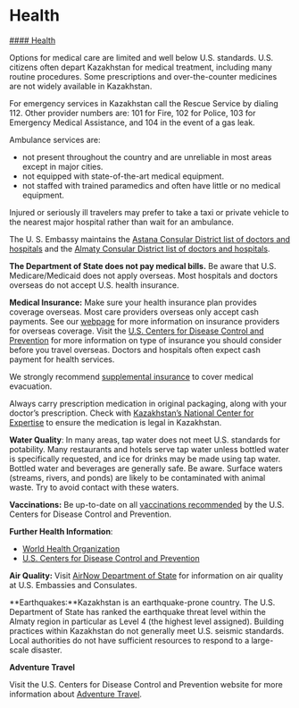 # Health

[#### Health](javascript:void(0); "Health")

Options for medical care are limited and well below U.S. standards. U.S. citizens often depart Kazakhstan for medical treatment, including many routine procedures. Some prescriptions and over-the-counter medicines are not widely available in Kazakhstan.

For emergency services in Kazakhstan call the Rescue Service by dialing 112. Other provider numbers are: 101 for Fire, 102 for Police, 103 for Emergency Medical Assistance, and 104 in the event of a gas leak.

Ambulance services are:

* not present throughout the country and are unreliable in most areas except in major cities.
* not equipped with state-of-the-art medical equipment.
* not staffed with trained paramedics and often have little or no medical equipment.

Injured or seriously ill travelers may prefer to take a taxi or private vehicle to the nearest major hospital rather than wait for an ambulance.

The U. S. Embassy maintains the [Astana Consular District list of doctors and hospitals](https://gcc02.safelinks.protection.outlook.com/?url=https%3A%2F%2Fcommon.usembassy.gov%2Fwp-content%2Fuploads%2Fsites%2F90%2F2023%2F01%2FOctober-2022-Nur-Sultan-Emergency-contacts-and-local-resources-.pdf&data=05%7C02%7CBednarTJ%40state.gov%7Ce7daca5ab0d54932ae9b08dd41ae322e%7C66cf50745afe48d1a691a12b2121f44b%7C0%7C0%7C638738938595280793%7CUnknown%7CTWFpbGZsb3d8eyJFbXB0eU1hcGkiOnRydWUsIlYiOiIwLjAuMDAwMCIsIlAiOiJXaW4zMiIsIkFOIjoiTWFpbCIsIldUIjoyfQ%3D%3D%7C0%7C%7C%7C&sdata=w0Uf5rImo%2FJOPD0PF8Krv2PVAch9fXahp08aoUwnWLo%3D&reserved=0 "Original URL: https://common.usembassy.gov/wp-content/uploads/sites/90/2023/01/October-2022-Nur-Sultan-Emergency-contacts-and-local-resources-.pdf. Click or tap if you trust this link.") and the [Almaty Consular District list of doctors and hospitals](https://gcc02.safelinks.protection.outlook.com/?url=https%3A%2F%2Fcommon.usembassy.gov%2Fwp-content%2Fuploads%2Fsites%2F90%2F2023%2F01%2F2022-Almaty-Emergency-contacts-and-local-resources-.pdf&data=05%7C02%7CBednarTJ%40state.gov%7Ce7daca5ab0d54932ae9b08dd41ae322e%7C66cf50745afe48d1a691a12b2121f44b%7C0%7C0%7C638738938595304701%7CUnknown%7CTWFpbGZsb3d8eyJFbXB0eU1hcGkiOnRydWUsIlYiOiIwLjAuMDAwMCIsIlAiOiJXaW4zMiIsIkFOIjoiTWFpbCIsIldUIjoyfQ%3D%3D%7C0%7C%7C%7C&sdata=QOeaEV0ubUQ28GUL%2BFkDzp5G8Xo7%2FpHde6Nt90Gyceg%3D&reserved=0 "Original URL: https://common.usembassy.gov/wp-content/uploads/sites/90/2023/01/2022-Almaty-Emergency-contacts-and-local-resources-.pdf. Click or tap if you trust this link.").

**The Department of State does not pay medical bills.** Be aware that U.S. Medicare/Medicaid does not apply overseas. Most hospitals and doctors overseas do not accept U.S. health insurance.

**Medical Insurance:** Make sure your health insurance plan provides coverage overseas. Most care providers overseas only accept cash payments. See our [webpage](https://travel.state.gov/content/travel/en/international-travel/before-you-go/your-health-abroad/Insurance_Coverage_Overseas.html?cq_ck=1708701048867) for more information on insurance providers for overseas coverage. Visit the [U.S. Centers for Disease Control and Prevention](https://wwwnc.cdc.gov/travel/yellowbook/2024/health-care-abroad/insurance) for more information on type of insurance you should consider before you travel overseas. Doctors and hospitals often expect cash payment for health services.

We strongly recommend [supplemental insurance](https://travel.state.gov/content/travel/en/international-travel/before-you-go/your-health-abroad/Insurance_Coverage_Overseas.html?cq_ck=1708701048867) to cover medical evacuation.

Always carry prescription medication in original packaging, along with your doctor’s prescription. Check with [Kazakhstan’s National Center for Expertise](https://nce.kz/en/) to ensure the medication is legal in Kazakhstan.

**Water Quality**: In many areas, tap water does not meet U.S. standards for potability. Many restaurants and hotels serve tap water unless bottled water is specifically requested, and ice for drinks may be made using tap water. Bottled water and beverages are generally safe. Be aware. Surface waters (streams, rivers, and ponds) are likely to be contaminated with animal waste. Try to avoid contact with these waters.

**Vaccinations:** Be up-to-date on all [vaccinations recommended](https://www.cdc.gov/vaccines/index.html) by the U.S. Centers for Disease Control and Prevention.

**Further Health Information**:

* [World Health Organization](https://www.who.int/)
* [U.S. Centers for Disease Control and Prevention](https://www.cdc.gov/)

**Air Quality:** Visit [AirNow Department of State](https://www.airnow.gov/international/us-embassies-and-consulates/) for information on air quality at U.S. Embassies and Consulates.

**Earthquakes:**Kazakhstan is an earthquake-prone country. The U.S. Department of State has ranked the earthquake threat level within the Almaty region in particular as Level 4 (the highest level assigned). Building practices within Kazakhstan do not generally meet U.S. seismic standards. Local authorities do not have sufficient resources to respond to a large-scale disaster.

**Adventure Travel**

Visit the U.S. Centers for Disease Control and Prevention website for more information about [Adventure Travel](https://wwwnc.cdc.gov/travel/yellowbook/2024/work-and-other-reasons/adventure-travel).